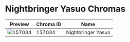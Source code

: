 # Nightbringer Yasuo Chromas

| Preview | Chroma ID | Name |
|---------|-----------|------|
| ![157034](https://raw.communitydragon.org/latest/plugins/rcp-be-lol-game-data/global/default/v1/champion-chroma-images/157/157034.png) | 157034 | Nightbringer Yasuo |
